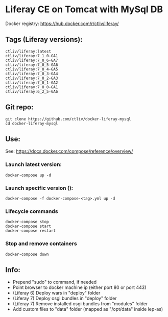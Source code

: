 Liferay CE on Tomcat with MySql DB
==================================

Docker registry: https://hub.docker.com/r/ctliv/liferay/

## Tags (Liferay versions):

```
ctliv/liferay:latest 
ctliv/liferay:7_1_0-GA1
ctliv/liferay:7_0_6-GA7
ctliv/liferay:7_0_5-GA6
ctliv/liferay:7_0_4-GA5
ctliv/liferay:7_0_3-GA4
ctliv/liferay:7_0_2-GA3
ctliv/liferay:7_0_1-GA2
ctliv/liferay:7_0_0-GA1
ctliv/liferay:6_2_5-GA6
```

## Git repo:

```
git clone https://github.com/ctliv/docker-liferay-mysql
cd docker-liferay-mysql
```

## Use:
See: https://docs.docker.com/compose/reference/overview/

### Launch latest version:
```
docker-compose up -d
```

### Launch specific version (<tag>):
```
docker-compose -f docker-compose-<tag>.yml up -d
``` 

### Lifecycle commands
```
docker-compose stop
docker-compose start
docker-compose restart
```

### Stop and remove containers
```
docker-compose down
```

## Info:

- Prepend "sudo" to command, if needed
- Point browser to docker machine ip (either port 80 or port 443)
- (Liferay 6) Deploy wars in "deploy" folder
- (Liferay 7) Deploy osgi bundles in "deploy" folder
- (Liferay 7) Remove installed osgi bundles from "modules" folder
- Add custom files to "data" folder (mapped as "/opt/data" inside lep-as)

